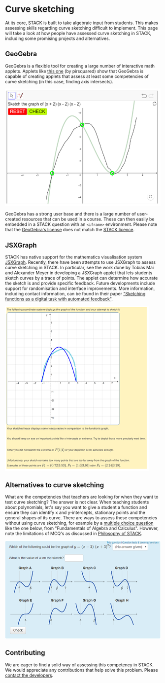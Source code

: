 # Curve sketching

At its core, STACK is built to take algebraic input from students. This makes assessing skills regarding curve sketching difficult to implement. This page will take a look at how people have assessed curve sketching in STACK, including some promising projects and alternatives.

## GeoGebra

GeoGebra is a flexible tool for creating a large number of interactive math applets. Applets like [this one](<https://www.geogebra.org/m/xDx295Wu>) (by pirsquared) show that GeoGebra is capable of creating applets that assess at least some competencies of curve sketching (in this case, finding axis intersects).

![Assessing competencies with MCQ's](../../content/Geogebra_applet.png)

GeoGebra has a strong user base and there is a large number of user-created resources that can be used in a course. These can then easily be embedded in a STACK question with an `<iframe>` environment. Please note that the [GeoGebra's license](https://www.geogebra.org/license) does not match the [STACK licence](https://github.com/maths/moodle-qtype_stack/blob/master/COPYING.txt).

## JSXGraph

STACK has native support for the mathematics visualisation system [JSXGraph](JSXGraph.md). Recently, there have been attempts to use JSXGraph to assess curve sketching in STACK. In particular, see the work done by Tobias Mai and Alexander Meyer in developing a JSXGraph applet that lets students sketch curves by a trace of points. The applet can determine how accurate the sketch is and provide specific feedback. Future developments include support for randomisation and interface improvements. More information, including contact information, can be found in their paper ["Sketching functions as a digital task with automated feedback"](https://docs.stack-assessment.org/content/2018-proceedings/mai_tobias_2019_2582427.pdf).

![Assessing competencies with MCQ's](../../content/JSXGraph_sketching.png)

## Alternatives to curve sketching

What are the competencies that teachers are looking for when they want to test curve sketching? The answer is not clear. When teaching students about polynomials, let's say you want to give a student a function and ensure they can identify x and y-intercepts, stationary points and the general shapes of its curve. There are ways to assess these competencies without using curve sketching, for example by a [multiple choice question](Multiple_choice_questions.md) like the one below, from "Fundamentals of Algebra and Calculus". However, note the limitations of MCQ's as discussed in [Philosophy of STACK](../About/The_philosophy_of_STACK.md).

![Assessing competencies with MCQ's](../../content/MCQ_curves.png)

## Contributing

We are eager to find a solid way of assessing this competency in STACK. We would appreciate any contributions that help solve this problem. Please [contact the developers](mailto:C.J.Sangwin@ed.ac.uk).